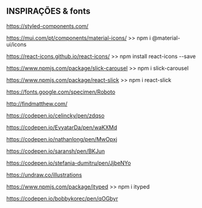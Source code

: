## INSPIRAÇÕES & fonts
https://styled-components.com/

https://mui.com/pt/components/material-icons/ >> npm i @material-ui/icons

https://react-icons.github.io/react-icons/ >> npm install react-icons --save

https://www.npmjs.com/package/slick-carousel >> npm i slick-carousel

https://www.npmjs.com/package/react-slick >> npm i react-slick

https://fonts.google.com/specimen/Roboto

http://findmatthew.com/

https://codepen.io/celincky/pen/zdqso

https://codepen.io/EvyatarDa/pen/waKXMd

https://codepen.io/nathanlong/pen/MwOpxj

https://codepen.io/saransh/pen/BKJun

https://codepen.io/stefania-dumitru/pen/JjbeNYo

https://undraw.co/illustrations

https://www.npmjs.com/package/ityped >> npm i ityped

https://codepen.io/bobbykorec/pen/qOGbyr